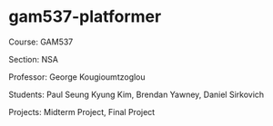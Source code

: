 # gam537-platformer

Course:     GAM537

Section:    NSA

Professor:  George Kougioumtzoglou

Students:   Paul Seung Kyung Kim, Brendan Yawney, Daniel Sirkovich

Projects:   Midterm Project, Final Project
